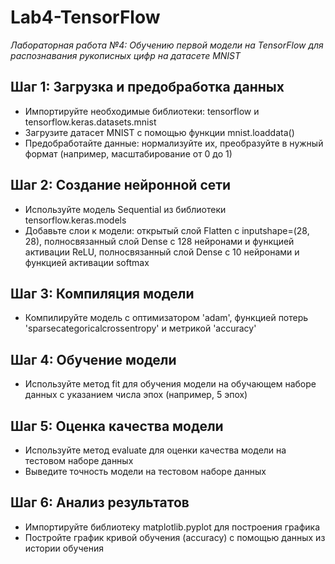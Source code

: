# Lab4-TensorFlow
*Лабораторная работа №4: Обучению первой модели на TensorFlow для распознавания рукописных цифр на датасете MNIST*

## Шаг 1: Загрузка и предобработка данных
- Импортируйте необходимые библиотеки: tensorflow и tensorflow.keras.datasets.mnist
- Загрузите датасет MNIST с помощью функции mnist.loaddata()
- Предобработайте данные: нормализуйте их, преобразуйте в нужный формат (например, масштабирование от 0 до 1)

## Шаг 2: Создание нейронной сети
- Используйте модель Sequential из библиотеки tensorflow.keras.models
- Добавьте слои к модели: открытый слой Flatten с inputshape=(28, 28), полносвязанный слой Dense с 128 нейронами и функцией активации ReLU, полносвязанный слой Dense с 10 нейронами и функцией активации softmax

## Шаг 3: Компиляция модели
- Компилируйте модель с оптимизатором 'adam', функцией потерь 'sparsecategoricalcrossentropy' и метрикой 'accuracy'

## Шаг 4: Обучение модели
- Используйте метод fit для обучения модели на обучающем наборе данных с указанием числа эпох (например, 5 эпох)

## Шаг 5: Оценка качества модели
- Используйте метод evaluate для оценки качества модели на тестовом наборе данных
- Выведите точность модели на тестовом наборе данных

## Шаг 6: Анализ результатов
- Импортируйте библиотеку matplotlib.pyplot для построения графика
- Постройте график кривой обучения (accuracy) с помощью данных из истории обучения
